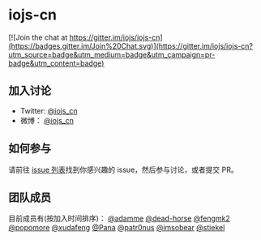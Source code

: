 # iojs-cn

[![Join the chat at https://gitter.im/iojs/iojs-cn](https://badges.gitter.im/Join%20Chat.svg)](https://gitter.im/iojs/iojs-cn?utm_source=badge&utm_medium=badge&utm_campaign=pr-badge&utm_content=badge)

## 加入讨论
- Twitter: [@iojs_cn](https://twitter.com/iojs_cn)
- 微博：  [@iojs_cn](http://weibo.com/iojscn)

## 如何参与
请前往 [issue 列表](https://github.com/iojs/iojs-cn/issues)找到你感兴趣的 issue，然后参与讨论，或者提交 PR。

## 团队成员
目前成员有(按加入时间排序)：
[@adamme](https://github.com/adamme)
[@dead-horse](https://github.com/dead-horse)
[@fengmk2](https://github.com/fengmk2)
[@popomore](https://github.com/popomore)
[@xudafeng](https://github.com/xudafeng)
[@Pana](https://github.com/Pana)
[@patr0nus](https://github.com/patr0nus)
[@imsobear](https://github.com/imsobear)
[@stiekel](https://github.com/stiekel)


